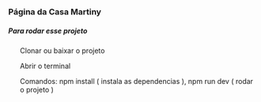 <h3>Página da Casa Martiny</h3>

<h5>Para rodar esse projeto</h5>
<ol>Clonar ou baixar o projeto</ol>
<ol>Abrir o terminal</ol>
<ol>Comandos: npm install ( instala as dependencias ), npm run dev ( rodar o projeto ) </ol>
